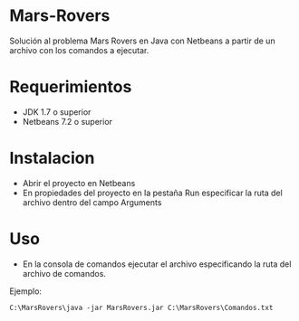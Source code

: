 Mars-Rovers
===========

Solución al problema Mars Rovers en Java con Netbeans a partir de un archivo con los comandos a ejecutar.

Requerimientos
==============
- JDK 1.7 o superior
- Netbeans 7.2 o superior


Instalacion
===========

- Abrir el proyecto en Netbeans
- En propiedades del proyecto en la pestaña Run especificar la ruta del archivo dentro del campo Arguments

Uso
===
- En la consola de comandos ejecutar el archivo especificando la ruta del archivo de comandos.

Ejemplo:
~~~
C:\MarsRovers\java -jar MarsRovers.jar C:\MarsRovers\Comandos.txt
~~~


